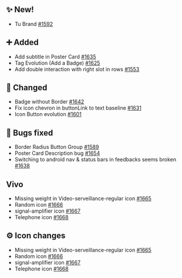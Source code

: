 ## ✨ New!

- Tu Brand [#1592](https://github.com/Telefonica/mistica-design/issues/1592)

## ➕ Added

- Add subtitle in Poster Card [#1635](https://github.com/Telefonica/mistica-design/issues/1635)
- Tag Evolution (Add a Badge) [#1625](https://github.com/Telefonica/mistica-design/issues/1625)
- Add double interaction with right slot in rows [#1553](https://github.com/Telefonica/mistica-design/issues/1553)

## 🔄 Changed

- Badge without Border [#1642](https://github.com/Telefonica/mistica-design/issues/1642)
- Fix icon chevron in buttonLink to text baseline [#1631](https://github.com/Telefonica/mistica-design/issues/1631)
- Icon Button evolution [#1601](https://github.com/Telefonica/mistica-design/issues/1601)

## 🐞 Bugs fixed

- Border Radius Button Group [#1589](https://github.com/Telefonica/mistica-design/issues/1589)
- Poster Card Description bug [#1654](https://github.com/Telefonica/mistica-design/issues/1654)
- Switching to android nav & status bars in feedbacks seems broken [#1638](https://github.com/Telefonica/mistica-design/issues/1638)

## Vivo

- Missing weight in Video-serveillance-regular icon [#1665](https://github.com/Telefonica/mistica-design/issues/1665)
- Random icon [#1666](https://github.com/Telefonica/mistica-design/issues/1666)
- signal-amplifier icon [#1667](https://github.com/Telefonica/mistica-design/issues/1667)
- Telephone icon [#1668](https://github.com/Telefonica/mistica-design/issues/1668)

## ⚙️ Icon changes

- Missing weight in Video-serveillance-regular icon [#1665](https://github.com/Telefonica/mistica-design/issues/1665)
- Random icon [#1666](https://github.com/Telefonica/mistica-design/issues/1666)
- signal-amplifier icon [#1667](https://github.com/Telefonica/mistica-design/issues/1667)
- Telephone icon [#1668](https://github.com/Telefonica/mistica-design/issues/1668)
